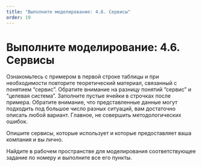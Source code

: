 ```yaml
---
title: "Выполните моделирование: 4.6. Сервисы"
order: 19
---
```


# Выполните моделирование: 4.6. Сервисы

Ознакомьтесь с примером в первой строке таблицы и при необходимости повторите теоретический материал, связанный с понятием “сервис”. Обратите внимание на разницу понятий “сервис” и “целевая система”. Заполните пустые ячейки в строчках после примера. Обратите внимание, что представленные данные могут подходить под большое число разных ситуаций, вам достаточно описать любой вариант. Главное, не совершить методологических ошибок.

Опишите сервисы, которые использует и которые предоставляет ваша компания и вы лично.

Найдите в рабочем пространстве для моделирования соответствующее задание по номеру и выполните все его пункты.